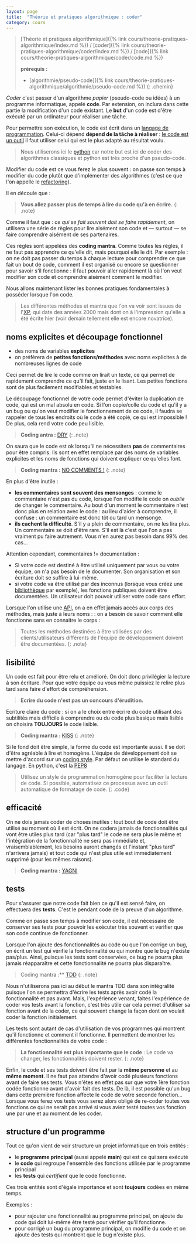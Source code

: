 ```yaml
---
layout: page
title:  "Théorie et pratiques algorithmique : coder"
category: cours
---
```


> [Théorie et pratiques algorithmique]({% link cours/theorie-pratiques-algorithmique/index.md %}) / [coder]({% link cours/theorie-pratiques-algorithmique/coder/index.md %}) / [code]({% link cours/theorie-pratiques-algorithmique/coder/code.md %})
>
> **prérequis :**
>
>* [algorithmie/pseudo-code]({% link cours/theorie-pratiques-algorithmique/algorithmie/pseudo-code.md %})
{: .chemin}

*Coder* c'est passer d'un algorithme *papier* (pseudo-code ou idées) à un programme informatique, appelé **code**. Par extension, on inclura dans cette partie la modification d'un code existant. Le **but** d'un code est d'être exécuté par un ordinateur pour réaliser une tâche.

Pour permettre son exécution, le code est écrit dans un [langage de programmation](https://fr.wikipedia.org/wiki/Langage_de_programmation). Celui-ci dépend **dépend de la tâche à réaliser** : [le code est un outil](https://www.jesuisundev.com/la-religion-chez-les-developpeureuses-informatiques/) il faut utiliser celui qui est le plus adapté au résultat voulu.

> Nous utiliserons ici le [python](https://www.python.org/) car notre but est ici de coder des algorithmes classiques et python est très proche d'un pseudo-code.

Modifier du code est ce vous ferez le plus souvent : on passe son temps à modifier du code plutôt que d'implémenter des algorithmes (c'est ce que l'on appelle le [refactoring](https://fr.wikipedia.org/wiki/R%C3%A9usinage_de_code)).

Il en découle que :

> **Vous allez passer plus de temps à lire du code qu'à en écrire.**
{: .note}

Comme il faut que : *ce qui se fait souvent doit se faire rapidement*, on utilisera une série de règles pour lire aisément son code et — surtout — se faire comprendre aisément de ses partenaires.

Ces règles sont appelées des **coding mantra**. Comme toutes les règles, il ne faut pas apprendre ce qu'elle dit, mais pourquoi elle le dit. Par exemple : on ne doit pas passer du temps à chaque lecture pour comprendre ce que fait un bout de code, comment il est organisé ou encore se questionner pour savoir s'il fonctionne : il faut pouvoir aller rapidement là où l'on veut modifier son code et comprendre aisément comment le modifier.

Nous allons maintenant lister les bonnes pratiques fondamentales à posséder lorsque l'on code.

> Les différentes méthodes et mantra que l'on va voir sont issues de l'[XP](https://fr.wikipedia.org/wiki/Extreme_programming), qui date des années 2000 mais dont on à l'impression qu'elle a été écrite hier (voir demain tellement elle est encore novatrice).

## noms explicites et découpage fonctionnel

* des noms de variables **explicites**
* on préfèrera de **petites fonctions/méthodes** avec noms explicites à de nombreuses lignes de code

Ceci permet de lire le code comme on lirait un texte, ce qui permet de rapidement comprendre ce qu'il fait, juste en le lisant. Les petites fonctions sont de plus facilement modifiables et testables.

Le découpage fonctionnel de votre code permet d'éviter la duplication de code, qui est un mal absolu en code. Si l'on copie/colle du code et qu'il y a un bug ou qu'on veut modifier le fonctionnement de ce code, il faudra se rappeler de tous les endroits où le code a été copié, ce qui est impossible ! De plus, cela rend votre code peu lisible.

> **Coding antra :** [DRY](https://fr.wikipedia.org/wiki/Ne_vous_r%C3%A9p%C3%A9tez_pas)
{: .note}

On saura que le code est ok lorsqu'il ne nécessitera **pas** de commentaires pour être compris. Ils sont en effet remplacé par des noms de variables explicites et les noms de fonctions qui doivent expliquer ce qu'elles font.

> **Coding mantra :** [NO COMMENTS !](https://www.developpez.com/actu/150066/Programmation-quand-faut-il-commenter-son-code-Google-s-invite-dans-le-debat-et-montre-que-les-commentaires-peuvent-tres-souvent-etre-evites/)
{: .note}

En plus d'être inutile :

* **les commentaires sont souvent des mensonges** : comme le commentaire n'est pas du code, lorsque l'on modifie le code on *oublie* de changer le commentaire. Au bout d'un moment le commentaire n'est donc plus en relation avec le code : au lieu d'aider à comprendre, il confuse : un commentaire est donc tôt ou tard un mensonge.
* **ils cachent la difficulté**. S'il y a plein de commentaire, on ne les lira plus. Un commentaire se doit d'être rare. S'il est là c'est que l'on a pas vraiment pu faire autrement. Vous n'en aurez pas besoin dans 99% des cas...

Attention cependant, commentaires != documentation :

* Si votre code est destiné à être utilisé uniquement par vous ou votre équipe, on n'a pas besoin de le documenter. Son organisation et son écriture doit se suffire à lui-même.
* si votre code va être utilisé par des inconnus (lorsque vous créez une [bibliothèque](https://fr.wikipedia.org/wiki/Biblioth%C3%A8que_logicielle) par exemple), les fonctions publiques doivent être documentées. Un utilisateur doit pouvoir utiliser votre code sans effort.

Lorsque l'on utilise une [API](https://fr.wikipedia.org/wiki/Interface_de_programmation), on a en effet jamais accès aux corps des méthodes, mais juste à leurs noms : : on a besoin de savoir comment elle fonctionne sans en connaitre le corps :

> Toutes les méthodes destinées à être utilisées par des clients/utilisateurs différents de l'équipe de développement doivent être documentées.
{: .note}

## lisibilité

Un code est fait pour être relu et amélioré. On doit donc privilégier la lecture à son écriture. Pour que votre équipe ou vous même puissiez le relire plus tard sans faire d'effort de compréhension.

>**Ecrire du code n'est pas un concours d'érudition.**

Ecriture claire du code : si on a le choix entre écrire du code utilisant des subtilités mais difficile à comprendre ou du code plus basique mais lisible on choisira **TOUJOURS** le code lisible.

> **Coding mantra :** [KISS](https://fr.wikipedia.org/wiki/Principe_KISS)
{: .note}

Si le fond doit être simple, la forme du code est importante aussi. Il se doit d'être agréable à lire et homogène. L'équipe de développement doit se mettre d'accord sur un [coding style](https://fr.wikipedia.org/wiki/Style_de_programmation). Par défaut on utilise le standard du langage. En python, c'est la  [PEP8](https://www.python.org/dev/peps/pep-0008/)

> Utilisez un style de programmation homogène pour faciliter la lecture de code. Si possible, automatisez ce processus avec un outil automatique de formatage de code.
{: .code}

## efficacité

On ne dois jamais coder de choses inutiles : tout bout de code doit être utilisé au moment où il est écrit. On ne codera jamais de fonctionnalités qui vont être utiles plus tard (car "plus tard" le code ne sera plus le même et l'intégration de la fonctionnalité ne sera pas immédiate et, vraisemblablement, les besoins auront changés et l'instant "plus tard" n'arrivera jamais) et tout code qui n'est plus utile est immédiatement supprimé (pour les mêmes raisons).

> **Coding mantra :** [YAGNI](https://fr.wikipedia.org/wiki/YAGNI)

## tests

Pour s'assurer que notre code fait bien ce qu'il est sensé faire, on effectuera des **tests**. C'est le pendant code de la preuve d'un algorithme.

Comme on passe son temps à modifier son code, il est nécessaire de conserver ses tests pour pouvoir les exécuter très souvent et vérifier que son code continue de fonctionner.

Lorsque l'on ajoute des fonctionnalités au code ou que l'on corrige un bug, on écrit un test qui vérifie la fonctionnalité ou qui montre que le bug n'existe pas/plus. Ainsi, puisque les tests sont conservées, ce bug ne pourra plus jamais réapparaître et cette fonctionnalité ne pourra plus disparaître.

> Coding mantra :** [TDD](https://artificials.ch/test-driven-development-mantra/)
{: .note}

Nous n'utiliserons pas ici au début le mantra TDD dans son intégralité puisque l'on se permettra d'écrire les tests après avoir codé la fonctionnalité et pas avant. Mais, l'expérience venant, faites l'expérience de coder vos tests avant la fonction, c'est très utile car cela permet d'utiliser sa fonction avant de la coder, ce qui souvent change la façon dont on voulait coder la fonction initialement.

Les tests sont autant de cas d'utilisation de vos programmes qui montrent qu'il fonctionne et comment il fonctionne. Il permettent de montrer les différentes fonctionnalités de votre code :

> **La fonctionnalité est plus importante que le code** : Le code va changer, les fonctionnalités doivent rester.
{: .note}

Enfin, le code et ses tests doivent être fait par la **même personne** et au **même moment**. Il ne faut pas attendre d'avoir codé plusieurs fonctions avant de faire ses tests. Vous n'êtes en effet pas sur que votre 1ère fonction codée fonctionne avant d'avoir fait des tests. De là, il est possible qu'un bug dans cette première fonction affecte le code de votre seconde fonction... Lorsque vous ferez vos tests vous serez alors obligé de re-coder toutes vos fonctions ce qui ne serait pas arrivé si vous aviez testé toutes vos fonction une par une et au moment de les coder.

## structure d'un programme

Tout ce qu'on vient de voir structure un projet informatique en trois entités : 

* le **programme principal** (aussi appelé **main**) qui est ce qui sera exécuté
* le **code** qui regroupe l'ensemble des fonctions utilisée par le programme principal
* les **tests** qui *certifient* que le code fonctionne.

Ces trois entités sont d'égale importance et sont **toujours** codées en même temps.

Exemples :

* pour rajouter une fonctionnalité au programme principal, on ajoute du code qui doit lui-même être testé pour vérifier qu'il fonctionne.
* pour corrigé un bug du programme principal, on modifie du code et on ajoute des tests qui montrent que le bug n'existe plus.
